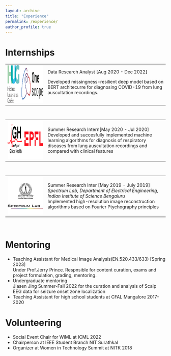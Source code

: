 ```yaml
---
layout: archive
title: "Experience"
permalink: /experience/
author_profile: true
---
```



Internships
====
<table>
    <col width="25%">
    <col width="75%">
<tr>
        <td valign="top"><strong><img src="/images/hug.png" width="150" height="120"></strong></td>
        <td valign="middle"> Data Research Analyst [Aug 2020 - Dec 2022]<br>

Developed missingness-resilient deep model based on BERT architecurre for diagnosing COVID-19 from lung auscultation recordings.
</td>
    </tr>
</table>
<br>
<table>
    <col width="25%">
    <col width="75%">
<tr>
        <td valign="top"><strong><img src="/images/igh.png" width="150" height="120"></strong></td>
        <td valign="middle"> Summer Research Intern[May 2020 - Jul 2020]<br>
Developed and succesfully implemented machine learning algorithms for diagnosis of respiratory diseases from lung auscultation recordings and compared with clinical features </td>
    </tr>
</table>
<br>
<table>
    <col width="25%">
    <col width="75%">
<tr>
        <td valign="top"><strong><img src="/images/iisc.png" width="150" height="120"></strong></td>
        <td valign="middle"> Summer Research Inter [May 2019 - July 2019]<br>
<em> Spectrum Lab, Department of Electrical Engineering, Indian Institute of Science Bengaluru </em><br>
Implemented high-resolution image reconstruction algorithms based on Fourier Ptychography principles</td>
    </tr>
</table>
<br>

Mentoring
===
- Teaching Assistant for Medical Image Analysis(EN.520.433/633) [Spring 2023]<br>
 Under Prof.Jerry Prince. Respnsible for content curation, exams and project formulation, grading, mentoring.
- Undergraduate mentoring<br>
  Jiasen Jing Summer-Fall 2022 for the curation and analysis of Scalp EEG data for seizure onset zone localization
- Teaching Assistant for high school students at CFAL Mangalore 2017-2020

Volunteering
===
- Social Event Chair for WiML at ICML 2022
- Chairperson at IEEE Student Branch NIT Surathkal
- Organizer at Women in Technology Summit at NITK 2018

